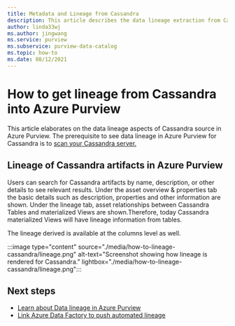 ```yaml
---
title: Metadata and Lineage from Cassandra
description: This article describes the data lineage extraction from Cassandra source.
author: linda33wj
ms.author: jingwang
ms.service: purview
ms.subservice: purview-data-catalog
ms.topic: how-to
ms.date: 08/12/2021
---
```

# How to get lineage from Cassandra into Azure Purview

This article elaborates on the data lineage aspects of Cassandra source in Azure Purview. The prerequisite to see data lineage in Azure Purview for Cassandra is to [scan your Cassandra server.](../purview/register-scan-cassandra-source.md) 

## Lineage of Cassandra artifacts in Azure Purview

Users can search for Cassandra artifacts by name, description, or other details to see relevant results. Under the asset overview & properties tab the basic details such as description, properties and other information are shown. Under the lineage tab, asset relationships between Cassandra Tables and materialized Views are shown.Therefore, today Cassandra materialized Views will have lineage information from tables. 

The lineage derived is available at the columns level as well.

:::image type="content" source="./media/how-to-lineage-cassandra/lineage.png" alt-text="Screenshot showing how lineage is rendered for Cassandra." lightbox="./media/how-to-lineage-cassandra/lineage.png":::


## Next steps

- [Learn about Data lineage in Azure Purview](catalog-lineage-user-guide.md)
- [Link Azure Data Factory to push automated lineage](how-to-link-azure-data-factory.md)
